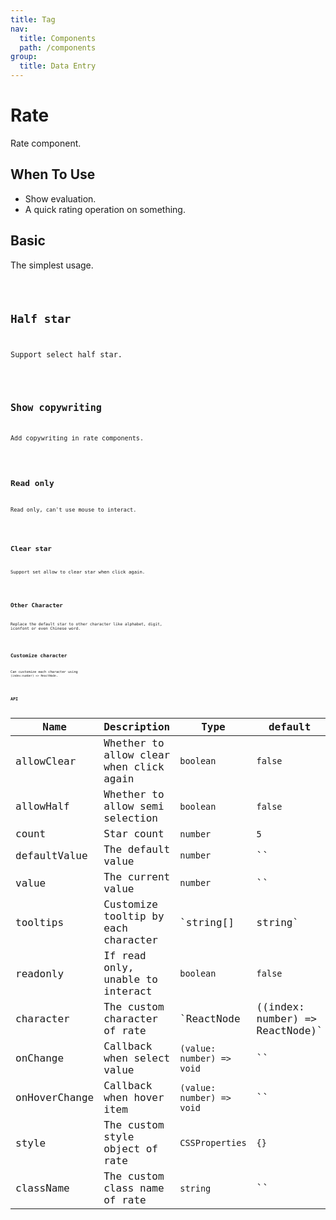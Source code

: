 ```yaml
---
title: Tag
nav:
  title: Components
  path: /components
group:
  title: Data Entry
---
```


# Rate 

Rate component.

## When To Use

* Show evaluation.
* A quick rating operation on something.

## Basic

The simplest usage.

<code src='./demo/basic.tsx'/>

## Half star

Support select half star.

<code src='./demo/half.tsx' />


## Show copywriting

Add copywriting in rate components.

<code src='./demo/text.tsx'/>

## Read only

Read only, can't use mouse to interact.

<code src='./demo/readonly.tsx'/>

## Clear star

Support set allow to clear star when click again.

<code src='./demo/allowClear.tsx'/>

## Other Character

Replace the default star to other character like alphabet, digit, iconfont or even Chinese word.

<code src='./demo/other.tsx' />

## Customize character

Can customize each character using `(index:number) => ReactNode`.

<code src='./demo/custom.tsx' />

## API

| Name        | Description      | Type                                       | default   |
| ----------- | ---------------- | ------------------------------------------ | --------- |
| allowClear        | Whether to allow clear when click again         | `boolean`         | `false` |
| allowHalf    | Whether to allow semi selection         | `boolean`                                  | `false`   |
| count      | Star count   | `number`                   | `5`   |
| defaultValue     | The default value         | `number`                                  | ``   |
| value        | The current value         | `number`   | ``   |
| tooltips | Customize tooltip by each character    | `string[] | string`           | ``   |
| readonly | If read only, unable to interact | `boolean`                   | `false`      |
| character     | The custom character of rate  | `ReactNode | ((index: number) => ReactNode)` | `<StarFilled />`    |
| onChange | 	Callback when select value | `(value: number) => void`        |`` |
| onHoverChange | Callback when hover item  | `(value: number) => void`   | ``  |
| style | The custom style object of rate | `CSSProperties`        |`{}` |
| className | The custom class name of rate  | `string`   | ``  |

